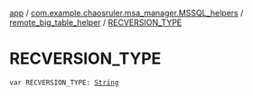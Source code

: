 [app](../../index.md) / [com.example.chaosruler.msa_manager.MSSQL_helpers](../index.md) / [remote_big_table_helper](index.md) / [RECVERSION_TYPE](.)

# RECVERSION_TYPE

`var RECVERSION_TYPE: `[`String`](https://kotlinlang.org/api/latest/jvm/stdlib/kotlin/-string/index.html)